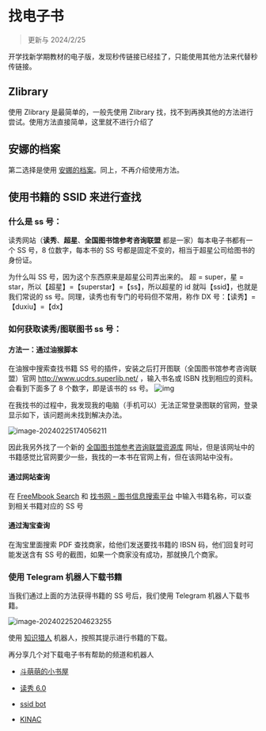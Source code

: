 # 找电子书

> 更新与 2024/2/25

开学找新学期教材的电子版，发现秒传链接已经挂了，只能使用其他方法来代替秒传链接。

## Zlibrary



使用 Zlibrary 是最简单的，一般先使用 Zlibrary 找，找不到再换其他的方法进行尝试。使用方法直接简单，这里就不进行介绍了

## 安娜的档案

第二选择是使用 [安娜的档案](https://zh.annas-archive.org/)。同上，不再介绍使用方法。

## 使用书籍的 SSID 来进行查找

### 什么是 ss 号：

读秀网站（**读秀**、**超星**、**全国图书馆参考咨询联盟** 都是一家）每本电子书都有一个 SS 号，8 位数字，每本书的 SS 号都是固定不变的，相当于超星公司给图书的身份证。

为什么叫 SS 号，因为这个东西原来是超星公司弄出来的。
超 = super，星 = star，所以【超星】=【superstar】=【ss】，所以超星的 id 就叫【ssid】，也就是我们常说的 ss 号。同理，读秀也有专门的号码但不常用，称作 DX 号：【读秀】=【duxiu】=【dx】

### 如何获取读秀/图联图书 ss 号：

#### 方法一：通过油猴脚本

在油猴中搜索查找书籍 SS 号的插件，安装之后打开图联（全国图书馆参考咨询联盟）官网 http://www.ucdrs.superlib.net/ ，输入书名或 ISBN 找到相应的资料。
会看到下面多了 8 个数字，即是该书的 ss 号。
![img](https://github.com/Tonyseth/my_image_bed/blob/main/img/image-20240225204623255.png1654877056073.png)

在我找书的过程中，我发现我的电脑（手机可以）无法正常登录图联的官网，登录显示如下，该问题尚未找到解决办法。

![image-20240225174056211](https://cdn.jsdelivr.net/gh/Tonyseth/my_image_bed@main/img/image-20240225174056211.png)

因此我另外找了一个新的 [全国图书馆参考咨询联盟资源库](http://ssbooks.52fykj.com:88/search/?q=9787565019838) 网址，但是该网址中的书籍感觉比官网要少一些，我找的一本书在官网上有，但在该网站中没有。

#### 通过网站查询

在 [FreeMbook Search](https://freembook.com/) 和 [找书网 - 图书信息搜索平台](https://findbooks.eu.org/) 中输入书籍名称，可以查到相关书籍对应的 SS 号

#### 通过淘宝查询

在淘宝里面搜索 PDF 查找商家，给他们发送要找书籍的 IBSN 码，他们回复时可能发送含有 SS 号的截图，如果一个商家没有成功，那就换几个商家。

### 使用 Telegram 机器人下载书籍

当我们通过上面的方法获得书籍的 SS 号后，我们使用 Telegram 机器人下载书籍。

![image-20240225204623255](https://cdn.jsdelivr.net/gh/Tonyseth/my_image_bed@main/img/image-20240225204623255.png)

使用 [知识猎人](https://t.me/zslrbot) 机器人，按照其提示进行书籍的下载。

再分享几个对下载电子书有帮助的频道和机器人

- [斗萌萌的小书屋](https://t.me/+dLqK79lm0G40ZWQ1)
- [读秀 6.0](https://t.me/duxiubook)

- [ssid bot](https://t.me/ssid_download_bot)
- [KINAC](https://t.me/KINAC_bot)
